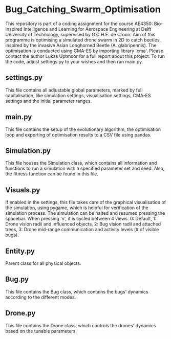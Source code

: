 # Bug_Catching_Swarm_Optimisation

This repository is part of a coding assignment for the course AE4350: Bio-Inspired Intelligence and Learning for Aerospace Engineering at Delft University of Technology,
supervised by G.C.H.E. de Croon. Aim of this programme is optimising a simulated drone swarm in 2D
to catch beetles, inspired by the invasive Asian Longhorned Beetle (A. glabripennis). The optimisation is conducted using CMA-ES by importing library 'cma'. Please contact
the author Lukas Uptmoor for a full report about this project. To run the code, adjust settings.py to your wishes and then run main.py.

## settings.py
This file contains all adjustable global parameters, marked by full capitalisation, like simulation settings, visualisation settings, CMA-ES settings and the initial parameter
ranges.

## main.py
This file contains the setup of the evolutionary algorithm, the optimisation loop and exporting of optimisation results to a CSV file using pandas.

## Simulation.py
This file houses the Simulation class, which contains all information and functions to run a simulation with a specified parameter set and seed. Also, the fitness function can
be found in this file.

## Visuals.py
If enabled in the settings, this file takes care of the graphical visualisation of the simulation, using pygame, which is helpful for verification of the simulation process.
The simulation can be halted and resumed pressing the spacebar.
When pressing 'v', it is cycled between 4 views.
0: Default, 1: Drone vision radii and influenced objects, 2: Bug vision radii and attached trees, 3: Drone mid-range communication and activity levels (# of visible bugs).

## Entity.py
Parent class for all physical objects.

## Bug.py
This file contains the Bug class, which contains the bugs' dynamics according to the different modes.

## Drone.py
This file contains the Drone class, which controls the drones' dynamics based on the tunable parameters.
